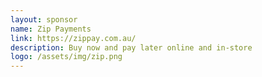 ```yaml
---
layout: sponsor
name: Zip Payments
link: https://zippay.com.au/
description: Buy now and pay later online and in-store
logo: /assets/img/zip.png
---
```

